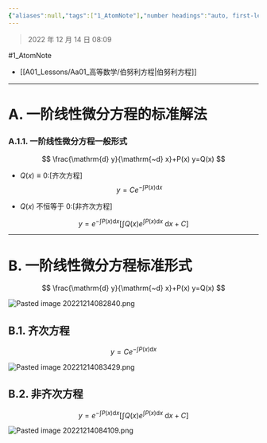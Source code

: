 ```yaml
---
{"aliases":null,"tags":["1_AtomNote"],"number headings":"auto, first-level 1, max 6, A.1.","Created-Date":"2022-12-14 08:09:03","Modified-Date":"2023-02-14 19:08:29","dg-publish":true,"permalink":"/A01_Lessons/Aa01_高等数学/一阶线性微分方程/","dgPassFrontmatter":true}
---
```



>2022 年 12 月 14 日 08:09


 #1_AtomNote 

- [[A01_Lessons/Aa01_高等数学/伯努利方程\|伯努利方程]]



---

# A. 一阶线性微分方程的标准解法


### A.1.1. 一阶线性微分方程一般形式

$$
\frac{\mathrm{d} y}{\mathrm{~d} x}+P(x) y=Q(x)
$$


- $Q(x)\equiv 0$:[齐次方程]
$$
y=C e^{-\int P(x) \mathrm{d} x}
$$


- $Q(x)$ 不恒等于 0:[非齐次方程]
  
$$
y=e^{-\int P(x) \mathrm{d} x}\left[\int Q(x) e^{\int P(x) \mathrm{d} x} \mathrm{~d} x+C\right]
$$


---


# B. 一阶线性微分方程标准形式


$$
\frac{\mathrm{d} y}{\mathrm{~d} x}+P(x) y=Q(x)
$$



![Pasted image 20221214082840.png](/img/user/Z02_ObFiles/Attachments/Pasted%20image%2020221214082840.png)



## B.1. 齐次方程


$$
y=C e^{-\int P(x) \mathrm{d} x}
$$




![Pasted image 20221214083429.png](/img/user/Z02_ObFiles/Attachments/Pasted%20image%2020221214083429.png)




## B.2. 非齐次方程


$$
y=e^{-\int P(x) \mathrm{d} x}\left[\int Q(x) e^{\int P(x) \mathrm{d} x} \mathrm{~d} x+C\right]
$$



![Pasted image 20221214084109.png](/img/user/Z02_ObFiles/Attachments/Pasted%20image%2020221214084109.png)






​	





